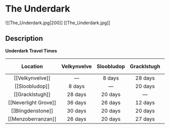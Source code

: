 # The Underdark
![[The_Underdark.jpg|200]]
[[The_Underdark.jpg]]
## Description
**Underdark Travel Times**

|Location|Velkynvelve|Sloobludop|Gracklstugh|Neverlight Grove|Blingdenstone|Menzoberranzan|
|:---:|:---:|:---:|:---:|:---:|:---:|:---:|
|[[Velkynvelve]]| 	— 	|8 days|28 days|36 days|30 days|26 days|
|[[Sloobludop]]|8 days|—|20 days|26 days|20 days|20 days|
|[[Gracklstugh]]|28 days|20 days|—|12 days|20 days|27 days|
|[[Neverlight Grove]]|36 days|26 days|12 days|—|16 days|24 days|
|[[Blingdenstone]]|30 days|20 days|20 days|16 days|—|8 days|
|[[Menzoberranzan]]|26 days|20 days|27 days|24 days|8 days|—|